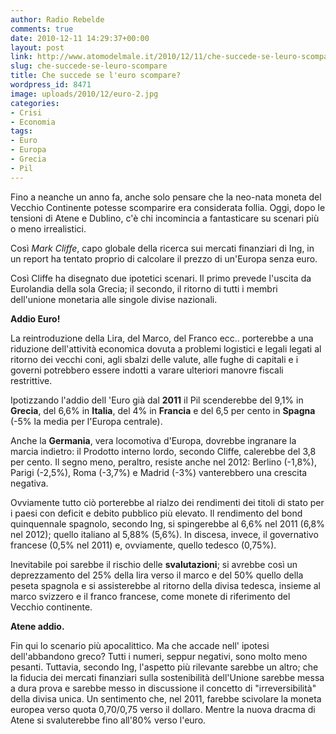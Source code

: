 ```yaml
---
author: Radio Rebelde
comments: true
date: 2010-12-11 14:29:37+00:00
layout: post
link: http://www.atomodelmale.it/2010/12/11/che-succede-se-leuro-scompare/
slug: che-succede-se-leuro-scompare
title: Che succede se l'euro scompare?
wordpress_id: 8471
image: uploads/2010/12/euro-2.jpg
categories:
- Crisi
- Economia
tags:
- Euro
- Europa
- Grecia
- Pil
---
```



Fino a neanche un anno fa, anche solo pensare che la neo-nata moneta del Vecchio Continente potesse scomparire era considerata follia. Oggi, dopo le tensioni di Atene e Dublino, c'è chi incomincia a fantasticare su scenari più o meno irrealistici.

Così _Mark Cliffe_, capo globale della ricerca sui mercati finanziari di Ing, in un report ha tentato proprio di calcolare il prezzo di un'Europa senza euro.

Così Cliffe ha disegnato due ipotetici scenari. Il primo prevede l'uscita da Eurolandia della sola Grecia; il secondo, il ritorno di tutti i membri dell'unione monetaria alle singole divise nazionali.

**Addio Euro!**

La reintroduzione della Lira, del Marco, del Franco ecc.. porterebbe a una riduzione dell'attività economica dovuta a problemi logistici e legali legati al ritorno dei vecchi coni, agli sbalzi delle valute, alle fughe di capitali e i governi potrebbero essere indotti a varare ulteriori manovre fiscali restrittive.

Ipotizzando l'addio dell 'Euro già dal **2011** il Pil scenderebbe del 9,1% in **Grecia**, del 6,6% in **Italia**, del 4% in **Francia** e del 6,5 per cento in **Spagna** (-5% la media per l'Europa centrale).

Anche la **Germania**, vera locomotiva d'Europa, dovrebbe ingranare la marcia indietro: il Prodotto interno lordo, secondo Cliffe, calerebbe del 3,8 per cento. Il segno meno, peraltro, resiste anche nel 2012: Berlino (-1,8%), Parigi (-2,5%), Roma (-3,7%) e Madrid (-3%) vanterebbero una crescita negativa.

Ovviamente tutto ciò porterebbe al rialzo dei rendimenti dei titoli di stato per i paesi con deficit e debito pubblico più elevato. Il rendimento del bond quinquennale spagnolo, secondo Ing, si spingerebbe al 6,6% nel 2011 (6,8% nel 2012); quello italiano al 5,88% (5,6%). In discesa, invece, il governativo francese (0,5% nel 2011) e, ovviamente, quello tedesco (0,75%).

Inevitabile poi sarebbe il rischio delle **svalutazioni**; si avrebbe così un deprezzamento del 25% della lira verso il marco e del 50% quello della peseta spagnola e si assisterebbe al ritorno della divisa tedesca, insieme al marco svizzero e il franco francese, come monete di riferimento del Vecchio continente.

**Atene addio.**

Fin qui lo scenario più apocalittico. Ma che accade nell' ipotesi dell'abbandono greco? Tutti i numeri, seppur negativi, sono molto meno pesanti. Tuttavia, secondo Ing, l'aspetto più rilevante sarebbe un altro; che la fiducia dei mercati finanziari sulla sostenibilità dell'Unione sarebbe messa a dura prova e sarebbe messo in discussione il concetto di "irreversibilità" della divisa unica. Un sentimento che, nel 2011, farebbe scivolare la moneta europea verso quota 0,70/0,75 verso il dollaro. Mentre la nuova dracma di Atene si svaluterebbe fino all'80% verso l'euro.

